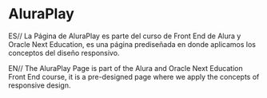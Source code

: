 # AluraPlay

ES// La Página de AluraPlay es parte del curso de Front End de Alura y Oracle Next Education, es una página prediseñada en donde aplicamos los conceptos del diseño responsivo.

EN// The AluraPlay Page is part of the Alura and Oracle Next Education Front End course, it is a pre-designed page where we apply the concepts of responsive design.
